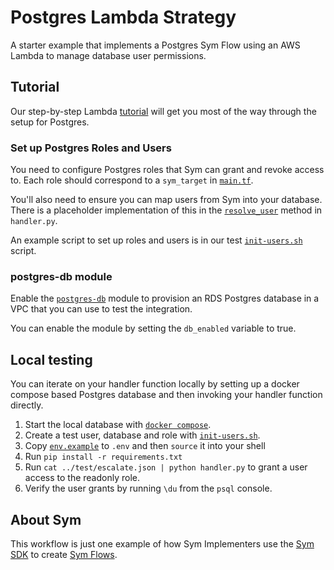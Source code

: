 # Postgres Lambda Strategy

A starter example that implements a Postgres Sym Flow using an AWS Lambda to manage database user permissions.

## Tutorial

Our step-by-step Lambda [tutorial](https://docs.symops.com/docs/aws-lambda) will get you most of the way through the setup for Postgres.

### Set up Postgres Roles and Users

You need to configure Postgres roles that Sym can grant and revoke access to. Each role should correspond to a `sym_target` in [`main.tf`](main.tf).

You'll also need to ensure you can map users from Sym into your database. There is a placeholder implementation of this in the [`resolve_user`](src/handler/handler.py) method in `handler.py`.

An example script to set up roles and users is in our test [`init-users.sh`](src/test/init-users.sh) script.

### postgres-db module

Enable the [`postgres-db`](postgres-db) module to provision an RDS Postgres database in a VPC that you can use to test the integration.

You can enable the module by setting the `db_enabled` variable to true.

## Local testing

You can iterate on your handler function locally by setting up a docker compose based Postgres database and then invoking your handler function directly.

1. Start the local database with [`docker compose`](src/test/docker-compose.yaml).
2. Create a test user, database and role with [`init-users.sh`](src/test/init-users.sh).
3. Copy [`env.example`](src/test/env.example) to `.env` and then `source` it into your shell
4. Run `pip install -r requirements.txt`
5. Run `cat ../test/escalate.json | python handler.py` to grant a user access to the readonly role.
6. Verify the user grants by running `\du` from the `psql` console.

## About Sym

This workflow is just one example of how Sym Implementers use the [Sym SDK](https://docs.symops.com/docs) to create [Sym Flows](https://docs.symops.com/docs/sym-access-flows).
